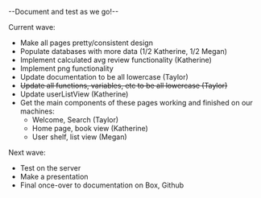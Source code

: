 --Document and test as we go!--

Current wave:

- Make all pages pretty/consistent design
- Populate databases with more data (1/2 Katherine, 1/2 Megan)
- Implement calculated avg review functionality (Katherine)
- Implement png functionality
- Update documentation to be all lowercase (Taylor)
- ~~Update all functions, variables, etc to be all lowercase (Taylor)~~
- Update userListView (Katherine)
- Get the main components of these pages working and finished on our machines:
  - Welcome, Search (Taylor)
  - Home page, book view (Katherine)
  - User shelf, list view (Megan)

Next wave: 

- Test on the server
- Make a presentation
- Final once-over to documentation on Box, Github

